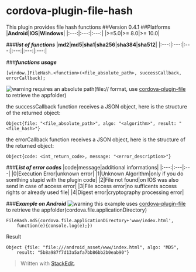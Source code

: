 # cordova-plugin-file-hash
This plugin provides file hash functions
##Version 0.4.1
##Platforms
|**Android**|**IOS**|**Windows**|
|:---:|:---:|:---:|
|&gt;=5.0|&gt;= 8.0|&gt;= 10.0|


###***list of functions***
|**md2**|**md5**|**sha1**|**sha256**|**sha384**|**sha512**|
|:---:|:---:|:---:|:---:|:---:|:---:|

###***functions usage***

    [window.]FileHash.<function>(<file_absolute_path>, successCallback, errorCallback);

![warning](https://cdn1.iconfinder.com/data/icons/nuove/32x32/actions/messagebox_warning.png) requires an absolute path(file:// format, use [cordova-plugin-file](https://www.npmjs.com/package/cordova-plugin-file) to retrieve the appfolder)

the successCallback function receives a JSON object, here is the structure of the returned object:

    Object{file: "<file_absolute_path>", algo: "<algorithm>", result: "<file_hash>"}

the errorCallback function receives a JSON object, here is the structure of the returned object:

    Object{code: <int_return_code>, message: "<error_description>"}
	
###***List of error codes***
|code|message|additional informations|
|:---:|:---|:---|
|0|Execution Error|unknown error|
|1|Unknown Algorithm|only if you do somthing stupid with the plugin code|
|2|File not found|on IOS was also send in case of access error|
|3|File access error|no sufficents access rights or already used file|
|4|Digest error|cryptography processing error|

###***Example on Android***
![warning](https://cdn1.iconfinder.com/data/icons/nuove/32x32/actions/messagebox_warning.png) this example uses [cordova-plugin-file](https://www.npmjs.com/package/cordova-plugin-file) to retrieve the appfolder(cordova.file.applicationDirectory)

    FileHash.md5(cordova.file.applicationDirectory+'www/index.html',
		function(e){console.log(e);})

Result

    Object {file: "file:///android_asset/www/index.html", algo: "MD5",
		result: "5b8a987f7d13a5afa7bb86bb2b0eab90"}


> Written with [StackEdit](https://stackedit.io/).